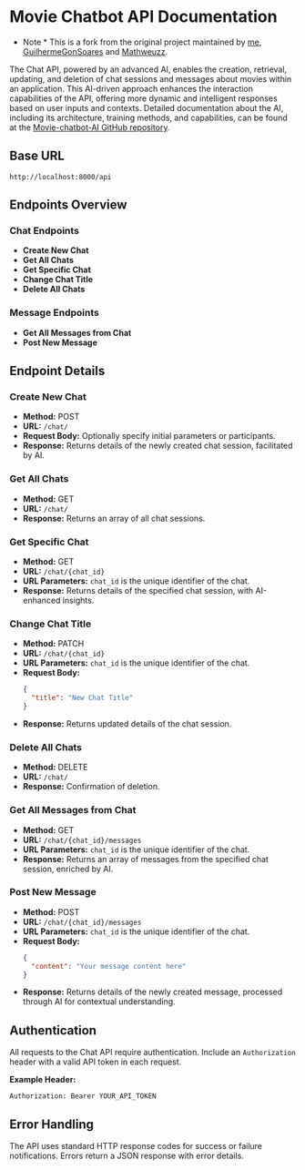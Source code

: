 # Movie Chatbot API Documentation

* Note * This is a fork from the original project maintained by [me](https://github.com/yantavares), [GuilhermeGonSoares](https://github.com/GuilhermeGonSoares) and [Mathweuzz](https://github.com/Mathweuzz).

The Chat API, powered by an advanced AI, enables the creation, retrieval, updating, and deletion of chat sessions and messages about movies within an application. This AI-driven approach enhances the interaction capabilities of the API, offering more dynamic and intelligent responses based on user inputs and contexts. Detailed documentation about the AI, including its architecture, training methods, and capabilities, can be found at the [Movie-chatbot-AI GitHub repository](https://github.com/Mathweuzz/Movie-chatbot-AI).

## Base URL

`http://localhost:8000/api`

## Endpoints Overview

### Chat Endpoints

- **Create New Chat**
- **Get All Chats**
- **Get Specific Chat**
- **Change Chat Title**
- **Delete All Chats**

### Message Endpoints

- **Get All Messages from Chat**
- **Post New Message**

## Endpoint Details

### Create New Chat

- **Method:** POST
- **URL:** `/chat/`
- **Request Body:** Optionally specify initial parameters or participants.
- **Response:** Returns details of the newly created chat session, facilitated by AI.

### Get All Chats

- **Method:** GET
- **URL:** `/chat/`
- **Response:** Returns an array of all chat sessions.

### Get Specific Chat

- **Method:** GET
- **URL:** `/chat/{chat_id}`
- **URL Parameters:** `chat_id` is the unique identifier of the chat.
- **Response:** Returns details of the specified chat session, with AI-enhanced insights.

### Change Chat Title

- **Method:** PATCH
- **URL:** `/chat/{chat_id}`
- **URL Parameters:** `chat_id` is the unique identifier of the chat.
- **Request Body:** 
  ```json
  {
    "title": "New Chat Title"
  }
  ```
- **Response:** Returns updated details of the chat session.

### Delete All Chats

- **Method:** DELETE
- **URL:** `/chat/`
- **Response:** Confirmation of deletion.

### Get All Messages from Chat

- **Method:** GET
- **URL:** `/chat/{chat_id}/messages`
- **URL Parameters:** `chat_id` is the unique identifier of the chat.
- **Response:** Returns an array of messages from the specified chat session, enriched by AI.

### Post New Message

- **Method:** POST
- **URL:** `/chat/{chat_id}/messages`
- **URL Parameters:** `chat_id` is the unique identifier of the chat.
- **Request Body:** 
  ```json
  {
    "content": "Your message content here"
  }
  ```
- **Response:** Returns details of the newly created message, processed through AI for contextual understanding.

## Authentication

All requests to the Chat API require authentication. Include an `Authorization` header with a valid API token in each request.

**Example Header:**

```
Authorization: Bearer YOUR_API_TOKEN
```

## Error Handling

The API uses standard HTTP response codes for success or failure notifications. Errors return a JSON response with error details.
